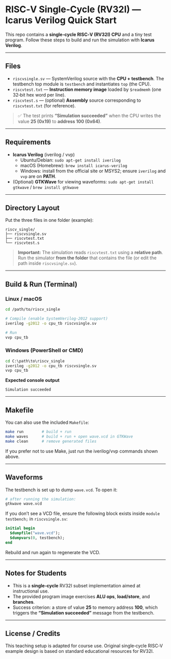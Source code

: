 # RISC‑V Single‑Cycle (RV32I) — Icarus Verilog Quick Start

This repo contains a **single‑cycle RISC‑V (RV32I) CPU** and a tiny test program.
Follow these steps to build and run the simulation with **Icarus Verilog**.

---

## Files

- `riscvsingle.sv` — SystemVerilog source with the **CPU + testbench**. The testbench top module is `testbench` and instantiates `top` (the CPU).
- `riscvtest.txt` — **Instruction memory image** loaded by `$readmemh` (one 32‑bit hex word per line).
- `riscvtest.s` — (optional) **Assembly** source corresponding to `riscvtest.txt` (for reference).

> ✅ The test prints **“Simulation succeeded”** when the CPU writes the value **25 (0x19)** to **address 100 (0x64)**.

---

## Requirements

- **Icarus Verilog** (iverilog / vvp)
  - Ubuntu/Debian: `sudo apt-get install iverilog`
  - macOS (Homebrew): `brew install icarus-verilog`
  - Windows: install from the official site or MSYS2; ensure `iverilog` and `vvp` are on **PATH**.
- (Optional) **GTKWave** for viewing waveforms: `sudo apt-get install gtkwave` / `brew install gtkwave`

---

## Directory Layout

Put the three files in one folder (example):
```
riscv_single/
├── riscvsingle.sv
├── riscvtest.txt
└── riscvtest.s      
```

> **Important:** The simulation reads `riscvtest.txt` using a **relative path**. Run the simulator **from the folder** that contains the file (or edit the path inside `riscvsingle.sv`).

---

## Build & Run (Terminal)

### Linux / macOS
```bash
cd /path/to/riscv_single

# Compile (enable SystemVerilog-2012 support)
iverilog -g2012 -o cpu_tb riscvsingle.sv

# Run
vvp cpu_tb
```

### Windows (PowerShell or CMD)
```bat
cd C:\path\to\riscv_single
iverilog -g2012 -o cpu_tb riscvsingle.sv
vvp cpu_tb
```

**Expected console output**
```
Simulation succeeded
```

---

## Makefile

You can also use the included `Makefile`:

```bash
make run        # build + run
make waves      # build + run + open wave.vcd in GTKWave
make clean      # remove generated files
```

If you prefer not to use Make, just run the iverilog/vvp commands shown above.

---

## Waveforms

The testbench is set up to dump `wave.vcd`. To open it:

```bash
# after running the simulation:
gtkwave wave.vcd
```

If you don’t see a VCD file, ensure the following block exists inside `module testbench;` in `riscvsingle.sv`:
```systemverilog
initial begin
  $dumpfile("wave.vcd");
  $dumpvars(0, testbench);
end
```

Rebuild and run again to regenerate the VCD.

---

## Notes for Students

- This is a **single‑cycle** RV32I subset implementation aimed at instructional use.
- The provided program image exercises **ALU ops**, **load/store**, and **branches**.
- Success criterion: a store of value **25** to memory address **100**, which triggers the **“Simulation succeeded”** message from the testbench.

---

## License / Credits

This teaching setup is adapted for course use. Original single‑cycle RISC‑V example design is based on standard educational resources for RV32I.